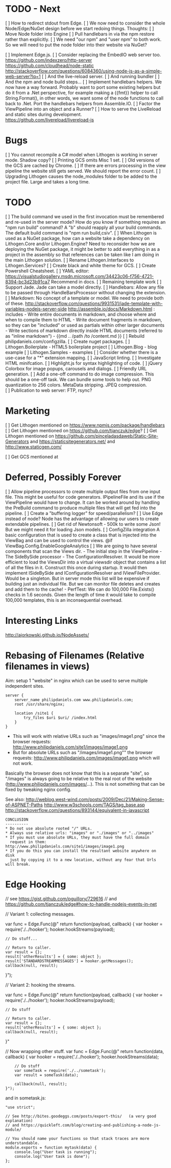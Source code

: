TODO - Next
===========
[ ] How to redirect stdout from Edge.
[ ] We now need to consider the whole Node/Edge/NuGet design before we start redoing things. Thoughts:
    [ ] Move Node folder into Engine
    [ ] Pull handlebars in via the npm restore rather than explicitly.
    [ ] We need "our npm" and "user npm" to both work. So we will need to put the node folder
        into their website via NuGet?


[ ] Implement Edge.js.
    [ ] Consider replacing the EmbedIO web server too.
        https://github.com/indexzero/http-server
        https://github.com/cloudhead/node-static
        http://stackoverflow.com/questions/6084360/using-node-js-as-a-simple-web-server?lq=1
    [ ] And the live-reload server.
    [ ] And running bundler
    [ ] And the npm and node build steps...
[ ] Implement handlebars helpers. We now have a way forward. Probably want to port some existing helpers
    but do it from a .Net perspective, for example making a {{fmt}} helper to call String.Format(), in
    other words, we want some of the node functions to call back to .Net.
    Port the handlebars helpers from Assemble.IO.
[ ] Factor the ViewPipeline into an object and a Runner?
[ ] How to serve the LiveReload and static sites during development.
    https://github.com/livereload/livereload-js

Bugs
====
[ ] You cannot recompile a C# model when Lithogen is working in server mode. Shadow copy?
[ ] Printing GCS omits Misc 1 set.
[ ] Old versions of the GCS are cached by Chrome.
[ ] If there are errors processing in the view pipeline the website still gets served.
    We should report the error count.
[ ] Upgrading Lithogen causes the node_modules folder to be added to the project file. Large and takes a long time.

TODO
====
[ ] The build command we used in the first invocation must be remembered and re-used in the server mode?
    How do you know if something requires an "npm run build" command?
    A "b" should reapply all your build commands.
    The default build command is "npm run build,csiv".
[ ] When Lithogen is used as a NuGet package, how can a website take a dependency on Lithogen.Core
    and/or Lithogen.Engine? Need to reconsider how we are deploying the NuGet package, it might
    be better to add everything in as a project in the assembly so that references can be taken
    like I am doing in the main Lithogen solution.
[ ] Rename Lithogen.Interfaces to Lithogen.Services?
[ ] Create black and white theme for GCS.
[ ] Create Powershell Cheatsheet.
[ ] YAML editor: https://visualstudiogallery.msdn.microsoft.com/34423c06-f756-4721-8394-bc3d23b91ca7
    Recommend in docs.
[ ] Remaining template work
    [ ] Support Jade. Jade can take a model directly.
	[ ] Handlebars: Allow any file to be passed through HandleBarsProcessor without
	    changing the extension.
	[ ] Markdown: No concept of a template or model. We need to provide both of these.
	    http://stackoverflow.com/questions/9931531/jade-template-with-variables-nodejs-server-side
        http://assemble.io/docs/Markdown.html : includes
		  - Write entire documents in markdown, and choose where and when to compile them to HTML
          - Write document fragments in markdown, so they can be "included" or used as partials within other larger documents
          - Write sections of markdown directly inside HTML documents (referred to as "inline markdown")
          - {{md  .. /path /to /content.md }}
[ ] Rebuild philipdaniels.com/configzilla.
[ ] Create nuget packages.
    [ ] Lithogen.Boilerplate - HTML5 boilerplate project
    [ ] Lithogen.Blog - blog example
    [ ] Lithogen.Samples - examples
[ ] Consider whether there is a use-case for a "*" extension mapping.
[ ] JavaScript linting.
[ ] Investigate HTML minifcation.
[ ] Highlight.js for syntax highlighting of code.
[ ] jQuery Colorbox for image popups, carousels and dialogs.
[ ] Friendly URL generation.
[ ] Add a one-off command to do image compression.
    This should be a one-off task. We can bundle some tools to help out.
      PNG quantization to 256 colors.
      MetaData stripping.
      JPEQ compression.    
[ ] Publication to web server: FTP, rsync?

Marketing
=========
[ ] Get Lithogen mentioned on https://www.npmjs.com/package/handlebars
[ ] Get Lithogen mentioned on https://github.com/tjanczuk/edge?
[ ] Get Lithogen mentioned on https://github.com/pinceladasdaweb/Static-Site-Generators and
    https://staticsitegenerators.net/ and http://www.staticgen.com/

[ ] Get GCS mentioned at 

Deferred, Possibly Forever
==========================
[ ] Allow pipeline processors to create multiple output files from one input
    file. This might be useful for code generators. IPipelineFile and its use
	if the ViewPipeline would have to change. It can be worked around by
    handling the PreBuild command to produce multiple files that will get fed
    into the pipeline.
[ ] Create a "buffering logger" for speed/parallelism?
[ ] Use Edge instead of node? Node has the advantage of allowing our users to
    create extendable pipelines.
[ ] Get rid of Newtonsoft - 500k to write some Json! But we might need it
    for loading Json models.
[ ] ConfigZilla integration
      A basic configuration that is used to create a class that is injected
	  into the ViewBag and can be used to control the views. @if
	  ViewBag.Config.EnableGoogleAnalytics
[ ] We are going to have several components that scan the Views dir.
    - The initial step in the ViewPipeline
	- The SideBySide processor
	- The ConfigurationResolver.
	It would be more efficient to load the ViewsDir into a virtual viewsdir
	object that contains a list of all the files in it. Construct this once
	during startup. It would then implement ISideBySide and IConfigurationResolver
	and IViewFileProvider. Would be a singleton.
	But in server mode this list will be expensive if building just an individual file.
	But we can monitor file deletes and creates and add them to the cache!
    - PerfTest: We can do 100,000 File.Exists() checks in 1.6 seconds. Given the length
	            of time it would take to compile 100,000 templates, this is an
				inconsequential overhead.


Interesting Links
=================
http://ajorkowski.github.io/NodeAssets/


Rebasing of Filenames (Relative filenames in views)
===================================================
Aim: setup 1 "website" in nginx which can be used to serve multiple independent sites.

	server {
		server_name philipdaniels.com www.philipdaniels.com;
		root /usr/share/nginx;

		location /site1 {
			try_files $uri $uri/ /index.html
		}
	}

- This will work with relative URLs such as "images/image1.png"
  since the browser requests: http://www.philipdaniels.com/site1/images/image1.png
- But for absolute URLs such as "/images/image1.png""
  the browser requests: http://www.philipdaniels.com/images/image1.png
  which will not work.

Basically the browser does not know that this is a separate "site", so "/images"
is always going to be relative to the real root of the website (http://www.philipdaniels.com/images/...).
This is not something that can be fixed by tweaking nginx config.

See also: http://weblog.west-wind.com/posts/2009/Dec/21/Making-Sense-of-ASPNET-Paths
http://www.w3schools.com/TAGS/tag_base.asp
http://stackoverflow.com/questions/893144/equivalent-in-javascript

    CONCLUSION
    ----------
    * Do not use absolute rooted "/" URLs.
    * Always use relative urls: "images" or "./images" or "../images"
    * If you must use absolute URLs, they must have the full domain
      request in them: http://www.philipdaniels.com/site1/images/image1.png
    * If you do this you can install the resultant website anywhere on disk
      just by copying it to a new location, without any fear that Urls will break.


Edge Hooking
============
// see https://gist.github.com/pguillory/729616
// and https://github.com/tjanczuk/edge#how-to-handle-nodejs-events-in-net

// Variant 1: collecting messages.

var func = Edge.Func(@"
return function(payload, callback) {
    var hooker = require('./../hooker');
    hooker.hookStreams(payload);

    // Do stuff...

    // Return to caller.
    var result = {};
    result['otherResults'] = { some: object };
    result['STANDARDSTREAMMESSAGES'] = hooker.getMessages();
    callback(null, result);
}");

// Variant 2: hooking the streams.

var func = Edge.Func(@"
return function(payload, callback) {
    var hooker = require('./../hooker');
    hooker.hookStreams(payload);

    // Do stuff

    // Return to caller.
    var result = {};
    result['otherResults'] = { some: object };
    callback(null, result);
}"


// Now wrapping other stuff.
var func = Edge.Func(@"
    return function(data, callback) {
        var hooker = require('./../hooker');
        hooker.hookStreams(data);

        // Do stuff
        var someTask = require('./../sometask');
        var result = someTask(data);

        callback(null, result);
    }");

and in sometask.js:

    "use strict";

    // See http://bites.goodeggs.com/posts/export-this/   (a very good explanation)
    // and https://quickleft.com/blog/creating-and-publishing-a-node-js-module/

    // You should name your functions so that stack traces are more understandable.
    module.exports = function mytask(data) {
        console.log("User task is running");
        console.log("User task is done");
    };
